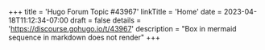 +++
title = 'Hugo Forum Topic #43967'
linkTitle = 'Home'
date = 2023-04-18T11:12:34-07:00
draft = false
details = 'https://discourse.gohugo.io/t/43967'
description = "Box in mermaid sequence in markdown does not render"
+++
